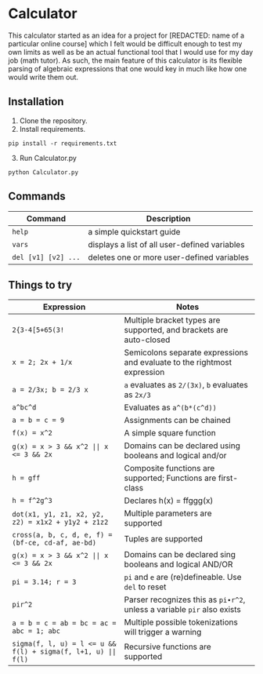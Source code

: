 # __Calculator__
This calculator started as an idea for a project for [REDACTED: name of a particular online course] which I felt would be difficult enough to test my own limits as well as be an actual functional tool that I would use for my day job (math tutor).
As such, the main feature of this calculator is its flexible parsing of algebraic expressions that one would key in much like how one would write them out.

## Installation
1. Clone the repository.
2. Install requirements.
```
pip install -r requirements.txt
```
3. Run Calculator.py
```
python Calculator.py
```

## Commands
| Command | Description |
| ------- | ----------- |
| `help`  | a simple quickstart guide |
| `vars`  | displays a list of all user-defined variables |
| `del [v1] [v2] ...` | deletes one or more user-defined variables |

## Things to try
| Expression | Notes |
| ---------- | ----- |
| `2{3-4[5+65(3!` | Multiple bracket types are supported, and brackets are auto-closed |
| `x = 2; 2x + 1/x` | Semicolons separate expressions and evaluate to the rightmost expression |
| `a = 2/3x; b = 2/3 x` | `a` evaluates as `2/(3x)`, `b` evaluates as `2x/3` |
| `a^bc^d` | Evaluates as `a^(b*(c^d))` |
| `a = b = c = 9` | Assignments can be chained |
| `f(x) = x^2` | A simple square function |
| `g(x) = x > 3 && x^2 \|\| x <= 3 && 2x` | Domains can be declared using booleans and logical and/or |
| `h = gff` | Composite functions are supported; Functions are first-class |
| `h = f^2g^3` | Declares h(x) = ffggg(x) |
| `dot(x1, y1, z1, x2, y2, z2) = x1x2 + y1y2 + z1z2` | Multiple parameters are supported |
| `cross(a, b, c, d, e, f) = (bf-ce, cd-af, ae-bd)` | Tuples are supported |
| `g(x) = x > 3 && x^2 \|\| x <= 3 && 2x` | Domains can be declared sing booleans and logical AND/OR |
| `pi = 3.14; r = 3` | `pi` and `e` are (re)defineable. Use `del` to reset |
| `pir^2` | Parser recognizes this as `pi∙r^2`, unless a variable `pir` also exists |
| `a = b = c = ab = bc = ac = abc = 1; abc` | Multiple possible tokenizations will trigger a warning |
| `sigma(f, l, u) = l <= u && f(l) + sigma(f, l+1, u) \|\| f(l)` | Recursive functions are supported |
